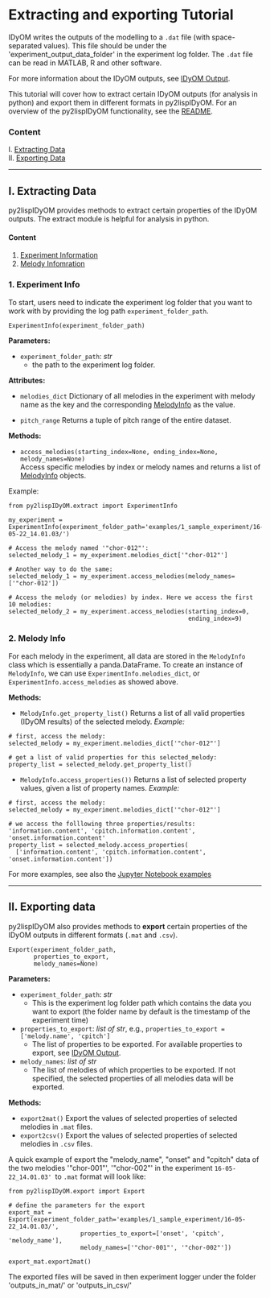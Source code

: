 # Extracting and exporting Tutorial

IDyOM writes the outputs of the modelling to a `.dat` file (with space-separated values). This file should be under
the 'experiment_output_data_folder' in the experiment log folder. The `.dat` file can be read in MATLAB, R and other
software.

For more information about the IDyOM outputs, see [IDyOM Output](https://github.com/mtpearce/idyom/wiki/IDyOM-Output).

This tutorial will cover how to extract certain IDyOM outputs (for analysis in python) and export them in different
formats in py2lispIDyOM. For an overview of the py2lispIDyOM functionality, see the [README](../README.md).

### Content

I. [Extracting Data](#i-extracting-data)
<br>
II. [Exporting Data](#ii-exporting-data)

----

## I. Extracting Data

py2lispIDyOM provides methods to extract certain properties of the IDyOM outputs. The extract module is helpful for
analysis in python.

#### Content <br>

1. [Experiment Information](#1-experiment-info)
2. [Melody Infomration](#2-melody-info)

### 1. Experiment Info

To start, users need to indicate the experiment log folder that you want to work with by providing the log
path `experiment_folder_path`.

``` python3
ExperimentInfo(experiment_folder_path)
```

**Parameters:**

- `experiment_folder_path`: _str_
  - the path to the experiment log folder.

**Attributes:**

- `melodies_dict`  Dictionary of all melodies in the experiment with melody name as the key and the
  corresponding [MelodyInfo](#2-melody-info) as the value.

- `pitch_range`  Returns a tuple of pitch range of the entire dataset.

**Methods:**

- `access_melodies(starting_index=None, ending_index=None, melody_names=None)`  
  Access specific melodies by index or melody names and returns a list of [MelodyInfo](#2-melody-info) objects.

Example:

```python3
from py2lispIDyOM.extract import ExperimentInfo

my_experiment = ExperimentInfo(experiment_folder_path='examples/1_sample_experiment/16-05-22_14.01.03/')

# Access the melody named '"chor-012"':
selected_melody_1 = my_experiment.melodies_dict['"chor-012"']

# Another way to do the same:
selected_melody_1 = my_experiment.access_melodies(melody_names=['"chor-012'])

# Access the melody (or melodies) by index. Here we access the first 10 melodies:
selected_melody_2 = my_experiment.access_melodies(starting_index=0,
                                                  ending_index=9)

```

### 2. Melody Info

For each melody in the experiment, all data are stored in the `MelodyInfo` class which is essentially a panda.DataFrame.
To create an instance of `MelodyInfo`, we can use `ExperimentInfo.melodies_dict`, or `ExperimentInfo.access_melodies` as
showed above.

**Methods:**

- `MelodyInfo.get_property_list()`  Returns a list of all valid properties (IDyOM results) of the selected melody.
  _Example:_

```python3
# first, access the melody:
selected_melody = my_experiment.melodies_dict['"chor-012"']

# get a list of valid properties for this selected_melody:
property_list = selected_melody.get_property_list()
```

- `MelodyInfo.access_properties())`  Returns a list of selected property values, given a list of property names.
  _Example:_

```python3
# first, access the melody:
selected_melody = my_experiment.melodies_dict['"chor-012"']

# we access the folllowing three properties/results: 'information.content', 'cpitch.information.content', 'onset.information.content' 
property_list = selected_melody.access_properties(
  ['information.content', 'cpitch.information.content', 'onset.information.content'])
```

For more examples, see also the [Jupyter Notebook examples](examples/1_sample_experiment/2_extract_data.ipynb)


---

## II. Exporting data

py2lispIDyOM also provides methods to **export** certain properties of the IDyOM outputs in different formats (`.mat`
and `.csv`).

``` python3
Export(experiment_folder_path,
       properties_to_export,
       melody_names=None)
```

**Parameters:**

- `experiment_folder_path`: _str_
  - This is the experiment log folder path which contains the data you want to export (the folder name by default is the
    timestamp of the experiment time)
- `properties_to_export`: _list of str_, e.g., `properties_to_export = ['melody.name', 'cpitch']`
  - The list of properties to be exported. For available properties to export,
    see [IDyOM Output](https://github.com/mtpearce/idyom/wiki/IDyOM-Output).
- `melody_names`: _list of str_
  - The list of melodies of which properties to be exported. If not specified, the selected properties of all melodies
    data will be exported.

**Methods:**

- `export2mat()`  Export the values of selected properties of selected melodies in `.mat` files.
- `export2csv()`  Export the values of selected properties of selected melodies in `.csv` files.

A quick example of export the "melody_name", "onset" and "cpitch" data of the two melodies
'"chor-001"', '"chor-002"' in the experiment `16-05-22_14.01.03' `to `.mat` format will look like:

```python3
from py2lispIDyOM.export import Export

# define the parameters for the export
export_mat = Export(experiment_folder_path='examples/1_sample_experiment/16-05-22_14.01.03/',
                    properties_to_export=['onset', 'cpitch', 'melody_name'],
                    melody_names=['"chor-001"', '"chor-002"'])

export_mat.export2mat()
```

The exported files will be saved in then experiment logger under the folder 'outputs_in_mat/' or 'outputs_in_csv/'








